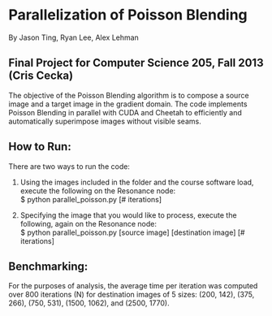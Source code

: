 Parallelization of Poisson Blending
===================================
By Jason Ting, Ryan Lee, Alex Lehman

Final Project for Computer Science 205, Fall 2013 (Cris Cecka)
--------------------------------------------------------------

The objective of the Poisson Blending algorithm is to compose a source image and a target image in the gradient domain. The code implements Poisson Blending in parallel with CUDA and Cheetah to efficiently and automatically superimpose images without visible seams.

How to Run:
-----------
There are two ways to run the code:

1) Using the images included in the folder and the course software load, execute the following on the Resonance node:  
$ python parallel_poisson.py [# iterations]

2) Specifying the image that you would like to process, execute the following, again on the Resonance node:  
$ python parallel_poisson.py [source image] [destination image] [# iterations]

Benchmarking:
-------------
For the purposes of analysis, the average time per iteration was computed over 800 iterations (N) for destination images of 5 sizes: (200, 142), (375, 266), (750, 531), (1500, 1062), and (2500, 1770).

